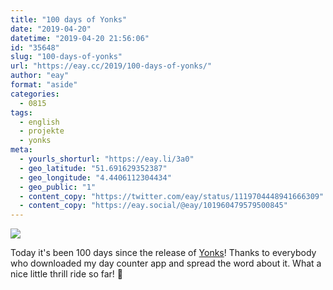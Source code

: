 ```yaml
---
title: "100 days of Yonks"
date: "2019-04-20"
datetime: "2019-04-20 21:56:06"
id: "35648"
slug: "100-days-of-yonks"
url: "https://eay.cc/2019/100-days-of-yonks/"
author: "eay"
format: "aside"
categories:
  - 0815
tags:
  - english
  - projekte
  - yonks
meta:
  - yourls_shorturl: "https://eay.li/3a0"
  - geo_latitude: "51.691629352387"
  - geo_longitude: "4.4406112304434"
  - geo_public: "1"
  - content_copy: "https://twitter.com/eay/status/1119704448941666309"
  - content_copy: "https://eay.social/@eay/101960479579500845"
---
```


![](https://eay.cc/uploads/2019/yonks100.png)

Today it's been 100 days since the release of [Yonks](https://yonks.app/)! Thanks to everybody who downloaded my day counter app and spread the word about it. What a nice little thrill ride so far! 🎉
